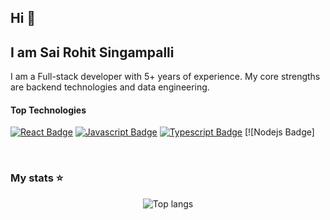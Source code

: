 ## Hi 👋
## I am Sai Rohit Singampalli
I am a Full-stack developer with 5+ years of experience. My core strengths are backend technologies and data engineering.

#### Top Technologies

[![React Badge](https://img.shields.io/badge/-React-61DBFB?style=for-the-badge&labelColor=black&logo=react&logoColor=61DBFB)](#) [![Javascript Badge](https://img.shields.io/badge/-Javascript-F0DB4F?style=for-the-badge&labelColor=black&logo=javascript&logoColor=F0DB4F)](#) [![Typescript Badge](https://img.shields.io/badge/-Typescript-007acc?style=for-the-badge&labelColor=black&logo=typescript&logoColor=007acc)](#) [![Nodejs Badge]




<br/>

### My stats ⭐

<div align="center">

<img alt="Top langs" src="https://github-readme-stats.vercel.app/api/top-langs/?username=sairohitsingampalli&layout=compact&&langs_count=15"/>
</div>


